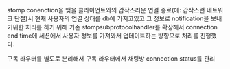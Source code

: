 
stomp conenction을 맺을 클라이언트와의 갑작스러운 연결 종료(에: 갑작스런 네트워크 단절)시 
현재 사용자의 연결 상태를 db에 가지고있고 그 정보로 notification을 보내기위한 처리를 하기 위해
기존 stompsubprotocolhandler를 확장해서 connection end time에 세션에서 사용자 정보를 가져와서
업데이트하는 방향으로 처리를 진행했다.

구독 라우터를 별도로 분리해서 구독 라우터에서 채팅방 connection status를 관리
